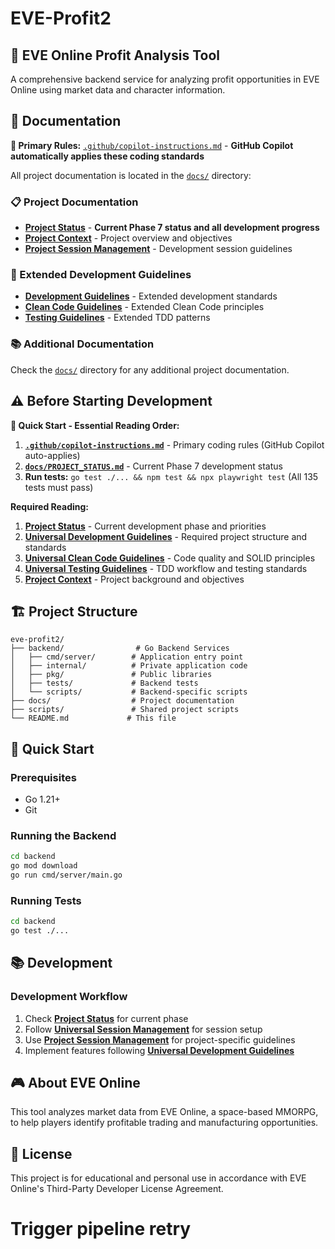 # EVE-Profit2

## 🚀 EVE Online Profit Analysis Tool

A comprehensive backend service for analyzing profit opportunities in EVE Online using market data and character information.

## 📖 Documentation

**🎯 Primary Rules:** [`.github/copilot-instructions.md`](.github/copilot-instructions.md) - **GitHub Copilot automatically applies these coding standards**

All project documentation is located in the [`docs/`](./docs/) directory:

### 📋 Project Documentation
- **[Project Status](./docs/PROJECT_STATUS.md)** - **Current Phase 7 status and all development progress**
- **[Project Context](./docs/PROJECT_CONTEXT.md)** - Project overview and objectives
- **[Project Session Management](./docs/PROJECT_SESSION_MANAGEMENT.md)** - Development session guidelines

### 🎯 Extended Development Guidelines
- **[Development Guidelines](./docs/UNIVERSAL_DEVELOPMENT_GUIDELINES.md)** - Extended development standards  
- **[Clean Code Guidelines](./docs/UNIVERSAL_CLEAN_CODE_GUIDELINES.md)** - Extended Clean Code principles
- **[Testing Guidelines](./docs/UNIVERSAL_TESTING_GUIDELINES.md)** - Extended TDD patterns

### 📚 Additional Documentation
Check the [`docs/`](./docs/) directory for any additional project documentation.

## ⚠️ Before Starting Development

**🎯 Quick Start - Essential Reading Order:**
1. **[`.github/copilot-instructions.md`](.github/copilot-instructions.md)** - Primary coding rules (GitHub Copilot auto-applies)
2. **[`docs/PROJECT_STATUS.md`](./docs/PROJECT_STATUS.md)** - Current Phase 7 development status
3. **Run tests:** `go test ./... && npm test && npx playwright test` (All 135 tests must pass)

**Required Reading:**
1. **[Project Status](./docs/PROJECT_STATUS.md)** - Current development phase and priorities
2. **[Universal Development Guidelines](./docs/UNIVERSAL_DEVELOPMENT_GUIDELINES.md)** - Required project structure and standards
3. **[Universal Clean Code Guidelines](./docs/UNIVERSAL_CLEAN_CODE_GUIDELINES.md)** - Code quality and SOLID principles
4. **[Universal Testing Guidelines](./docs/UNIVERSAL_TESTING_GUIDELINES.md)** - TDD workflow and testing standards
5. **[Project Context](./docs/PROJECT_CONTEXT.md)** - Project background and objectives

## 🏗️ Project Structure

```
eve-profit2/
├── backend/                # Go Backend Services
│   ├── cmd/server/        # Application entry point
│   ├── internal/          # Private application code
│   ├── pkg/               # Public libraries
│   ├── tests/             # Backend tests
│   └── scripts/           # Backend-specific scripts
├── docs/                  # Project documentation
├── scripts/               # Shared project scripts
└── README.md             # This file
```

## 🚀 Quick Start

### Prerequisites
- Go 1.21+
- Git

### Running the Backend
```bash
cd backend
go mod download
go run cmd/server/main.go
```

### Running Tests
```bash
cd backend
go test ./...
```

## 📚 Development

### Development Workflow
1. Check **[Project Status](./docs/PROJECT_STATUS.md)** for current phase
2. Follow **[Universal Session Management](./docs/UNIVERSAL_SESSION_MANAGEMENT_GUIDELINES.md)** for session setup
3. Use **[Project Session Management](./docs/PROJECT_SESSION_MANAGEMENT.md)** for project-specific guidelines
4. Implement features following **[Universal Development Guidelines](./docs/UNIVERSAL_DEVELOPMENT_GUIDELINES.md)**

## 🎮 About EVE Online

This tool analyzes market data from EVE Online, a space-based MMORPG, to help players identify profitable trading and manufacturing opportunities.

## 📄 License

This project is for educational and personal use in accordance with EVE Online's Third-Party Developer License Agreement.
# Trigger pipeline retry

